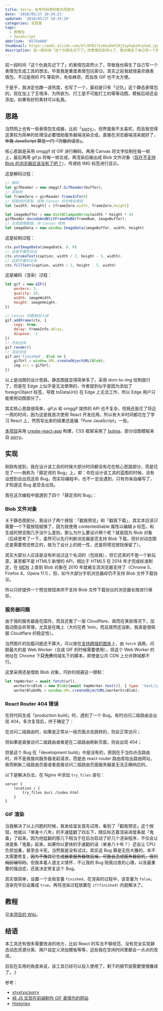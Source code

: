 ```yaml
---
title: Sorry，会写代码真的能为所欲为
date: '2018/05/27 10:34:21'
updated: '2018/05/27 10:35:20'
categories: 实验室
tags:
  - 表情包
  - JavaScript
abbrlink: '8575e868'
thumbnail: https://ae01.alicdn.com/kf/HTB17zu8aiDxK1RjSsphq6zHrpXad.jpg
description: 前一段时间「这个仇我先记下了」的表情包突然火了，我也萌生了自己写一个表情包生成工具的想法，而网上目前有的生成器大都是后端版，我就决定用 JavaScript 写一个。
---
```


前一段时间「这个仇我先记下了」的表情包突然火了，导致我也萌生了自己写一个表情包生成工具的想法，毕竟我是重度表情包玩家😌。其实之前我就很喜欢做表情包，不过是用的 PS 等软件，有些麻烦，而且改 GIF 也不太方便。

于是乎，我决定也蹭一波热度，也写了一个，最初是只有「记仇」这个静态表情包的，现在加上了王境泽、为所欲为、打工是不可能打工的等等动图，模板后续还会添加，如果有好的素材可以私我。<!--more-->

## 思路

当然网上也有一些表情包生成器，比如「[sorry](https://github.com/xtyxtyx/sorry)」，但界面我不太喜欢，而且我觉得这类较为简单的处理没必要借助服务器端渲染合成，直接在浏览器端渲染就好了，~~毕竟 JavaScript 算是一门「万能的语言」~~。

核心思路是采用 omggif 对 GIF 进行解码，再用 Canvas 将文字绘制在每一帧上，最后再用 gif.js 将每一帧合成，再渲染后输出成 Blob 文件对象（[现在不支持 Blob 的浏览器应该没有了吧？](https://caniuse.com/#search=blob)），传递给 IMG 标签进行显示。

这是解码过程：

```javascript
// 解码
let gifReader = new omggif.GifReader(buffer);	
// 获取帧
let frameZero = girReader.frameInfo(0)			
// 获取帧的宽高，绘制 Canvas 的时候会用到
let [width, height] = [frameZero.width, frameZero.height]	

let imageBuffer = new Uint8ClampedArray(width * height * 4)
gifReader.decodeAndBlitFrameRGBA(frameNum, imageBuffer);
// 生成图像数据，供 Canvas 使用
let imageData = new window.ImageData(imageBuffer, width, height)
```

这是绘制过程：

```javascript
ctx.putImageData(imageData, 0, 0)
// 这是字幕的白边
ctx.strokeText(caption, width / 2, height - 5, width);
// 这是字幕的主体
ctx.fillText(caption, width / 2, height - 5, width)
```

这是编码（渲染）过程：

```javascript
let gif = new GIF({
    workers: 3,
    quality: 10,
    width: imageWidth,
    height: imageHeight,
})

// Canvas 的数据加入帧
gif.addFrame(ctx, {
    copy: true,
    delay: frameInfo.delay,
    dispose: -1
})
// 开始渲染
gif.render()
// 渲染完成
gif.on('finished', Blob => {
    gifUrl = window.URL.createObjectURL(Blob);
    img.src = gifUrl;
})
```

以上是动图的设计思路，静态图就显得简单多了，采用 dom-to-img 绘制就行了，但是在 Edge 上似乎是无法使用的，作者提到似乎是因为添加了 foreignObject 标签，导致 toDataUrl() 在 Edge 上无法工作，所以 Edge 用户只能使用动图部分了。

其实核心思路很简单，gif.js 和 omggif 提供的 API 也不复杂，但我还是花了将近一周的时间，因为这是我首次使用 React 开发应用，所以有大半时间都花在了学习 React 上，然而写出来的结果还是偏「Pure JavaScript」一些。

[本项目](https://github.com/WincerChan/Meme-generator)采用 [create-react-app](https://github.com/facebook/create-react-app) 构建，CSS 框架采用了 [bulma](https://github.com/jgthms/bulma)，部分动图模板来自 [sorry](https://github.com/xtyxtyx/sorry)。

## 实现

刚刚有提到，我在设计该工具的时候大部分时间都没有花在核心思路部分，而是花在了——我称为「薛定谔的 Bug」上，即：你在设计该工具的蓝图的时候，没有设想到会出现这些 Bug，而实际编程中，也不一定会遇到，只有你亲自编写了，才知道这 Bug 是否会出现。

我在这次编程中就遇到了四个「薛定谔的 Bug」：

### Blob 文件对象

关于静态图部分，我设计了两个按钮：「戳我预览」和「戳我下载」，其实本应该只需要一个下载按钮就够了，因为我使用 contenteditable 属性以编辑 p 标签。和生成的预览图几乎没什么差别，那么为什么要设计两个呢？就是因为 Blob 对象（后续思考了一下，虽然可以先行判断浏览器是否支持 Blob 下载，但针对动态图还是需要预览修正的，故为了设计上的统一性，还是将预览按钮保留了）。

其实大部分人应该是没有听说过这个名词的（包括我），但它还真的不是一个新玩意，甚至都不是 HTML5 新增的 API，相比于 HTML5 在 2014 年才完成标准制定，在 [MDN](https://developer.mozilla.org/zh-CN/docs/Web/API/Blob) 上查到 Blob 对象在 2010 年就被主流浏览器支持了（Chrome 5、Firefox 4、Opera 11.1），但，如今大部分手机浏览器却仍不支持 Blob 文件下载协议。

所以只好提供一个预览按钮来供不支持 Blob 文件下载协议的浏览器长按进行保存。

### 服务器问题

由于我的服务器是在国外，而且还套了一层 Cloudflare，故而在某些情况下，加载动图会非常慢，尤其是在晚上（大约花费 1min，而且居然还没断，我真是很佩服 Cloudflare 的稳定性）。

当然图片的加载问题还不算大，可以放在[支持跨域的图床](https://sm.ms)上，由 `fetch` 调用，问题最大的是 Web Worker（合成 GIF 的时候需要使用），但这个 Web Worker 的地址在 Chrome 下**只允许**同域名下的脚本，即使是公共 CDN 上允许跨域都不行。

这里采用还是借助 Blob 对象，巧妙的规避这一限制：

```javascript
let tmpWorker = await fetch(url),
    workerSrcBlob = new Blob([await tmpWorker.text()], { type: 'text/javascript' }),
    workerBlobURL = window.URL.createObjectURL(workerSrcBlob);
```

### React Router 404 错误

在将代码生成「production build」时，遇到了一个 Bug，有时访问二级路由会出现 404，多次复现后，终于确定了：

在访问二级路由时，如果是正常从一级页面点击跳转的，则会正常访问；

但如果是直接访问二级路由或者是在二级路由刷新页面，则会出现 404；

但是这个 Bug 在「development build」中是没有的，原因在于当你点击路由时，并不是直接向服务器发起请求，而是由 react-router 路由库给出路由网址，故而刷新二级路由页面或者直接访问二级路由页面服务器是无法正确响应的。

以下是解决办法，在 Nginx 中添加 `try_files` 语句：

```nginx
server {
    location / {
        try_files $uri /index.html
    }
}
```

### GIF 渲染

当我解决了以上问题的时候，我发给室友首先试用，看到了「戳我预览」这个按钮，他就以「单身十八年」的手速猛戳了四五下，随后标志着渲染进度条就「鬼畜」了起来。因为他猛戳的那几下相当于在后台启动了好几个渲染程序，不仅会让进度条「鬼畜」起来，如果你以更快的手速戳的话（单身八十年？）还会让 CPU 负担加重，甚至会卡死，当然我是没有试过。其实这 Bug 算是无伤大雅的，本不太需要修复，~~因为不像其它生成器拿服务器做后端，可能会造成服务器宕机，我的纯前端写的~~。但我本着人道主义情怀、不让我的 Bug 陪我过夜的心理，以及最重要的强迫症，还是决定修复这个 Bug。

其实很简单，设置一个全局变量 `finished`，在渲染的过程中，该变量为 `false`，渲染完毕后设置成 `true`，再将渲染过程放置在 `if(finished)` 内就解决了。

## 教程

见[本项目的 Wiki](https://github.com/WincerChan/Meme-generator/wiki)。

## 结语

本工具还有很多需要改进的地方，比如 React 的写法不够规范、没有完全实现静态动态资源分离、用户自定义添加模板等等，这些我在空闲时间里都会一点点的改进。

目前在实用的角度来说，该工具已经可以投入使用了，剩下的细节就需要慢慢雕琢了。:)

参考：

- [xtyxtyx/sorry](https://github.com/xtyxtyx/sorry)
- [纯 JS 实现在前端制作 GIF 表情包的网站](https://blog.csdn.net/xfgryujk/article/details/79889942)
- [Histories](https://react-guide.github.io/react-router-cn/docs/guides/basics/Histories.html)
